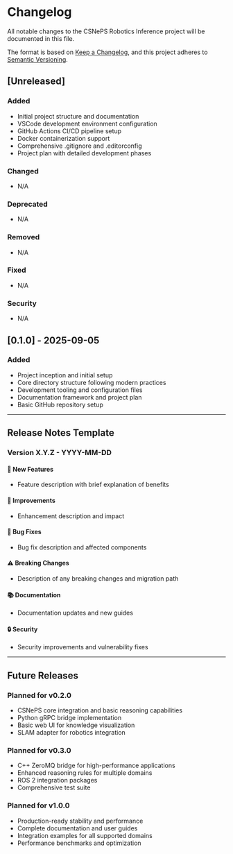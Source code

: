 # Changelog

All notable changes to the CSNePS Robotics Inference project will be documented in this file.

The format is based on [Keep a Changelog](https://keepachangelog.com/en/1.0.0/),
and this project adheres to [Semantic Versioning](https://semver.org/spec/v2.0.0.html).

## [Unreleased]

### Added

- Initial project structure and documentation
- VSCode development environment configuration
- GitHub Actions CI/CD pipeline setup
- Docker containerization support
- Comprehensive .gitignore and .editorconfig
- Project plan with detailed development phases

### Changed

- N/A

### Deprecated

- N/A

### Removed

- N/A

### Fixed

- N/A

### Security

- N/A

## [0.1.0] - 2025-09-05

### Added

- Project inception and initial setup
- Core directory structure following modern practices
- Development tooling and configuration files
- Documentation framework and project plan
- Basic GitHub repository setup

---

## Release Notes Template

### Version X.Y.Z - YYYY-MM-DD

#### 🚀 New Features

- Feature description with brief explanation of benefits

#### 🔧 Improvements

- Enhancement description and impact

#### 🐛 Bug Fixes

- Bug fix description and affected components

#### ⚠️ Breaking Changes

- Description of any breaking changes and migration path

#### 📚 Documentation

- Documentation updates and new guides

#### 🔒 Security

- Security improvements and vulnerability fixes

---

## Future Releases

### Planned for v0.2.0

- CSNePS core integration and basic reasoning capabilities
- Python gRPC bridge implementation
- Basic web UI for knowledge visualization
- SLAM adapter for robotics integration

### Planned for v0.3.0

- C++ ZeroMQ bridge for high-performance applications
- Enhanced reasoning rules for multiple domains
- ROS 2 integration packages
- Comprehensive test suite

### Planned for v1.0.0

- Production-ready stability and performance
- Complete documentation and user guides
- Integration examples for all supported domains
- Performance benchmarks and optimization
